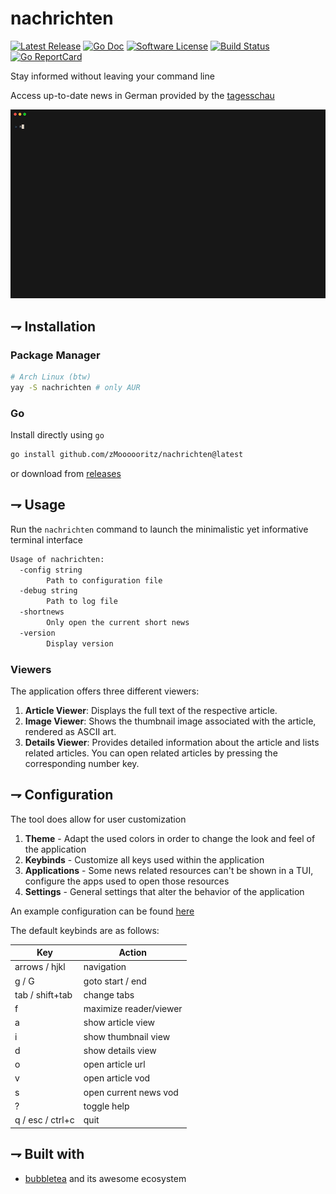 
nachrichten
======

[![Latest Release](https://img.shields.io/github/release/zMoooooritz/nachrichten.svg?style=for-the-badge)](https://github.com/zMoooooritz/nachrichten/releases)
[![Go Doc](https://img.shields.io/badge/godoc-reference-blue.svg?style=for-the-badge)](https://pkg.go.dev/github.com/zMoooooritz/nachrichten)
[![Software License](https://img.shields.io/badge/license-MIT-blue.svg?style=for-the-badge)](/LICENSE)
[![Build Status](https://img.shields.io/github/actions/workflow/status/zMoooooritz/nachrichten/build.yml?branch=master&style=for-the-badge)](https://github.com/zMoooooritz/nachrichten/actions)
[![Go ReportCard](https://goreportcard.com/badge/github.com/zMoooooritz/nachrichten?style=for-the-badge)](https://goreportcard.com/report/zMoooooritz/nachrichten)

Stay informed without leaving your command line

Access up-to-date news in German provided by the [tagesschau](https://www.tagesschau.de/)

<img alt="Welcome to nachrichten" src="https://github.com/zMoooooritz/nachrichten/blob/media/media/demo.gif" width="800" />

## ⇁ Installation 
### Package Manager
```bash
# Arch Linux (btw)
yay -S nachrichten # only AUR
```

### Go
Install directly using `go`
```bash
go install github.com/zMoooooritz/nachrichten@latest
```
or download from [releases](https://github.com/zMoooooritz/nachrichten/releases)

## ⇁ Usage
Run the `nachrichten` command to launch the minimalistic yet informative terminal interface

```bash
Usage of nachrichten:
  -config string
        Path to configuration file
  -debug string
        Path to log file
  -shortnews
    	Only open the current short news
  -version
    	Display version
```

### Viewers

The application offers three different viewers:

1. **Article Viewer**: Displays the full text of the respective article.
2. **Image Viewer**: Shows the thumbnail image associated with the article, rendered as ASCII art.
3. **Details Viewer**: Provides detailed information about the article and lists related articles. You can open related articles by pressing the corresponding number key.

## ⇁ Configuration
The tool does allow for user customization
1. **Theme** - Adapt the used colors in order to change the look and feel of the application
2. **Keybinds** - Customize all keys used within the application
3. **Applications** - Some news related resources can't be shown in a TUI, configure the apps used to open those resources
4. **Settings** - General settings that alter the behavior of the application

An example configuration can be found [here](https://github.com/zMoooooritz/nachrichten/blob/master/configs/config.yaml)

The default keybinds are as follows:

| Key              | Action                 |
| ---------------- | ---------------------- |
| arrows / hjkl    | navigation             |
| g / G            | goto start / end       |
| tab / shift+tab  | change tabs            |
| f                | maximize reader/viewer |
| a                | show article view      |
| i                | show thumbnail view    |
| d                | show details view      |
| o                | open article url       |
| v                | open article vod       |
| s                | open current news vod  |
| ?                | toggle help            |
| q / esc / ctrl+c | quit                   |

## ⇁ Built with
- [bubbletea](https://github.com/charmbracelet/bubbletea) and its awesome ecosystem


